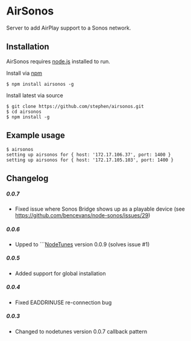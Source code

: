AirSonos
========

Server to add AirPlay support to a Sonos network.

Installation
------------

AirSonos requires [node.js](http://nodejs.org) installed to run.

Install via [npm](https://www.npmjs.org)
```
$ npm install airsonos -g
```

Install latest via source
```
$ git clone https://github.com/stephen/airsonos.git
$ cd airsonos
$ npm install -g
```

Example usage
-------------
```
$ airsonos
setting up airsonos for { host: '172.17.106.37', port: 1400 }
setting up airsonos for { host: '172.17.105.103', port: 1400 }
```

Changelog
---------

##### 0.0.7
- Fixed issue where Sonos Bridge shows up as a playable device (see https://github.com/bencevans/node-sonos/issues/29)

##### 0.0.6
- Upped to ```[NodeTunes](https://github.com/stephen/nodetunes) version 0.0.9 (solves issue #1)

##### 0.0.5
- Added support for global installation

##### 0.0.4
- Fixed EADDRINUSE re-connection bug

##### 0.0.3
- Changed to nodetunes version 0.0.7 callback pattern

